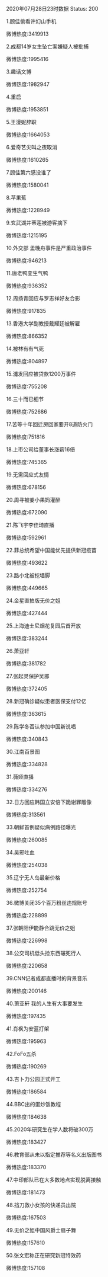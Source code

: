 2020年07月28日23时数据
Status: 200

1.顾佳偷看许幻山手机

微博热度:3419913

2.成都14岁女生坠亡案嫌疑人被批捕

微博热度:1995416

3.趣话文博

微博热度:1982947

4.重启

微博热度:1953851

5.王漫妮辞职

微博热度:1664053

6.爱奇艺尖叫之夜取消

微博热度:1610265

7.顾佳第六感没谁了

微博热度:1580041

8.苹果蕉

微博热度:1228949

9.玄武湖并蒂莲被游客摘下

微博热度:1215195

10.外交部 孟晚舟事件是严重政治事件

微博热度:946213

11.唐老鸭变生气鸭

微博热度:936352

12.周扬青回应与罗志祥好友合影

微博热度:917835

13.香港大学副教授戴耀廷被解雇

微博热度:866352

14.被林有有气死

微博热度:804897

15.浦发回应被贷款1200万事件

微博热度:755208

16.三十而已细节

微博热度:752686

17.苦等十年回迁房回家要开8道防火门

微博热度:751816

18.上市公司给董事长涨薪16倍

微博热度:745365

19.无需回应式友情

微博热度:678156

20.周寻被姜小果妈灌醉

微博热度:672090

21.陈飞宇李佳琦直播

微博热度:592961

22.菲总统希望中国能优先提供新冠疫苗

微博热度:493622

23.路小北被挖墙脚

微博热度:449665

24.金星直拍版无价之姐

微博热度:427444

25.上海迪士尼烟花复园后首开放

微博热度:383244

26.萧亚轩

微博热度:381782

27.张起灵保护吴邪

微博热度:372405

28.新冠确诊疑似患者医保支付12亿

微博热度:363615

29.陈学冬否认参加中国新说唱

微博热度:340843

30.江南百景图

微博热度:334828

31.薇娅直播

微博热度:334276

32.日方回应韩国立安倍下跪谢罪雕像

微博热度:313561

33.朝鲜首例疑似病例路径曝光

微博热度:260085

34.吴邪吐血

微博热度:254038

35.辽宁无人岛最新价格

微博热度:252754

36.微博关闭35个百万粉丝违规账号

微博热度:228899

37.张朝阳伊能静合跳无价之姐

微博热度:226998

38.公交司机低头捡东西碾死行人

微博热度:220658

39.CNN记者成都直播时的背景音乐

微博热度:200146

40.萧亚轩 我的人生有大事要发生

微博热度:197435

41.肖枫为安蓝打架

微博热度:195963

42.FoFo五杀

微博热度:190269

43.吉卜力公园正式开工

微博热度:186584

44.BBC出的蛋炒饭教程

微博热度:184638

45.2020年研究生在学人数将破300万

微博热度:183427

46.教育部从未以指定推荐等名义出版图书

微博热度:183370

47.中印部队已在大多数地点实现脱离接触

微博热度:181473

48.挡刀救小女孩的快递员出院

微博热度:167503

49.无价之姐中国风爵士扇子舞

微博热度:157610

50.张文宏称正在研究新冠特效药

微博热度:157108

